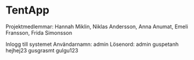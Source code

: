 # TentApp
Projektmedlemmar: Hannah Miklin, Niklas Andersson, Anna Anumat, Emeli Fransson, Frida Simonsson


Inlogg till systemet
Användarnamn:   admin       Lösenord:   admin
                guspetanh               hejhej23
                gusgrasmt               gulgu123


